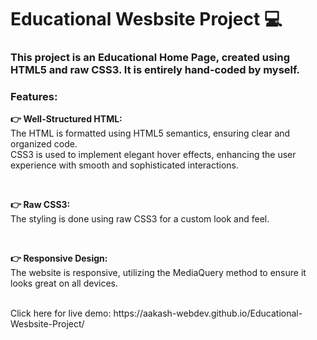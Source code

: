 <h1>Educational Wesbsite Project 💻</h1>
<h3>This project is an Educational Home Page, created using HTML5 and raw CSS3. It is entirely hand-coded by myself.</h3>

<h3>Features:</h3>
<p></p><b>👉 Well-Structured HTML:</b><br>The HTML is formatted using HTML5 semantics, ensuring clear and organized code.<br>CSS3 is used to implement elegant hover effects, enhancing the user experience with smooth and sophisticated interactions.</p>
<br>
<p><b>👉 Raw CSS3:</b><br>The styling is done using raw CSS3 for a custom look and feel.</p>
<br>
<p><b>👉 Responsive Design:</b><br>The website is responsive, utilizing the MediaQuery method to ensure it looks great on all devices.</p>
<br>
Click here for live demo: https://aakash-webdev.github.io/Educational-Wesbsite-Project/
